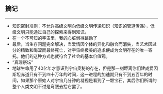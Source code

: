 

## 摘记
---

* 知识密封准则：不允许高级文明向低级文明传递知识（知识的管道传递），低级文明只能通过自己的探索来得到知识。
* 在一个不可知的宇宙里，我的心脏懒得跳动了
* 最后，当生存问题完全解决，当爱情因个体的异化和融合而消失，当艺术因过分的精致和晦涩而最终死亡，对宇宙终极美的追求便成为文明存在的唯一寄托。他们的这种方式也就符合了社会的基本价值观。
* “真理祭坛”
* 地球生命用了40亿年才意识到宇宙奥秘的存在，但是那一刻距离你们建成爱因斯坦赤道只有不到四十万年的时间，这一进程的加速期只有不到五百年的时间，如果那个原始人对宇宙几分钟的凝视是看到了一颗宝石，其后你们所谓的整个人类文明不过是弯腰去拾它罢了。
